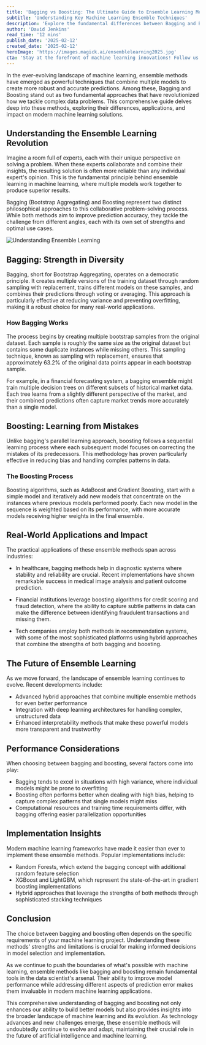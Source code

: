 ```yaml
---
title: 'Bagging vs Boosting: The Ultimate Guide to Ensemble Learning Methods in Machine Learning'
subtitle: 'Understanding Key Machine Learning Ensemble Techniques'
description: 'Explore the fundamental differences between Bagging and Boosting in machine learning. This comprehensive guide examines how these ensemble methods improve model performance, their real-world applications, and their impact on modern machine learning solutions. Learn when to use each method and how they're shaping the future of AI.'
author: 'David Jenkins'
read_time: '12 mins'
publish_date: '2025-02-12'
created_date: '2025-02-12'
heroImage: 'https://images.magick.ai/ensemblelearning2025.jpg'
cta: 'Stay at the forefront of machine learning innovations! Follow us on LinkedIn for more in-depth technical insights and the latest developments in AI and ensemble learning methods.'
---
```


In the ever-evolving landscape of machine learning, ensemble methods have emerged as powerful techniques that combine multiple models to create more robust and accurate predictions. Among these, Bagging and Boosting stand out as two fundamental approaches that have revolutionized how we tackle complex data problems. This comprehensive guide delves deep into these methods, exploring their differences, applications, and impact on modern machine learning solutions.

## Understanding the Ensemble Learning Revolution

Imagine a room full of experts, each with their unique perspective on solving a problem. When these experts collaborate and combine their insights, the resulting solution is often more reliable than any individual expert's opinion. This is the fundamental principle behind ensemble learning in machine learning, where multiple models work together to produce superior results.

Bagging (Bootstrap Aggregating) and Boosting represent two distinct philosophical approaches to this collaborative problem-solving process. While both methods aim to improve prediction accuracy, they tackle the challenge from different angles, each with its own set of strengths and optimal use cases.

![Understanding Ensemble Learning](https://i.magick.ai/PIXE/1739347615840_magick_img.webp)

## Bagging: Strength in Diversity

Bagging, short for Bootstrap Aggregating, operates on a democratic principle. It creates multiple versions of the training dataset through random sampling with replacement, trains different models on these samples, and combines their predictions through voting or averaging. This approach is particularly effective at reducing variance and preventing overfitting, making it a robust choice for many real-world applications.

### How Bagging Works

The process begins by creating multiple bootstrap samples from the original dataset. Each sample is roughly the same size as the original dataset but contains some duplicate instances while missing others. This sampling technique, known as sampling with replacement, ensures that approximately 63.2% of the original data points appear in each bootstrap sample.

For example, in a financial forecasting system, a bagging ensemble might train multiple decision trees on different subsets of historical market data. Each tree learns from a slightly different perspective of the market, and their combined predictions often capture market trends more accurately than a single model.

## Boosting: Learning from Mistakes

Unlike bagging's parallel learning approach, boosting follows a sequential learning process where each subsequent model focuses on correcting the mistakes of its predecessors. This methodology has proven particularly effective in reducing bias and handling complex patterns in data.

### The Boosting Process

Boosting algorithms, such as AdaBoost and Gradient Boosting, start with a simple model and iteratively add new models that concentrate on the instances where previous models performed poorly. Each new model in the sequence is weighted based on its performance, with more accurate models receiving higher weights in the final ensemble.

## Real-World Applications and Impact

The practical applications of these ensemble methods span across industries:

- In healthcare, bagging methods help in diagnostic systems where stability and reliability are crucial. Recent implementations have shown remarkable success in medical image analysis and patient outcome prediction.
  
- Financial institutions leverage boosting algorithms for credit scoring and fraud detection, where the ability to capture subtle patterns in data can make the difference between identifying fraudulent transactions and missing them.
  
- Tech companies employ both methods in recommendation systems, with some of the most sophisticated platforms using hybrid approaches that combine the strengths of both bagging and boosting.

## The Future of Ensemble Learning

As we move forward, the landscape of ensemble learning continues to evolve. Recent developments include:

- Advanced hybrid approaches that combine multiple ensemble methods for even better performance
- Integration with deep learning architectures for handling complex, unstructured data
- Enhanced interpretability methods that make these powerful models more transparent and trustworthy

## Performance Considerations

When choosing between bagging and boosting, several factors come into play:

- Bagging tends to excel in situations with high variance, where individual models might be prone to overfitting
- Boosting often performs better when dealing with high bias, helping to capture complex patterns that single models might miss
- Computational resources and training time requirements differ, with bagging offering easier parallelization opportunities

## Implementation Insights

Modern machine learning frameworks have made it easier than ever to implement these ensemble methods. Popular implementations include:

- Random Forests, which extend the bagging concept with additional random feature selection
- XGBoost and LightGBM, which represent the state-of-the-art in gradient boosting implementations
- Hybrid approaches that leverage the strengths of both methods through sophisticated stacking techniques

## Conclusion

The choice between bagging and boosting often depends on the specific requirements of your machine learning project. Understanding these methods' strengths and limitations is crucial for making informed decisions in model selection and implementation.

As we continue to push the boundaries of what's possible with machine learning, ensemble methods like bagging and boosting remain fundamental tools in the data scientist's arsenal. Their ability to improve model performance while addressing different aspects of prediction error makes them invaluable in modern machine learning applications.

This comprehensive understanding of bagging and boosting not only enhances our ability to build better models but also provides insights into the broader landscape of machine learning and its evolution. As technology advances and new challenges emerge, these ensemble methods will undoubtedly continue to evolve and adapt, maintaining their crucial role in the future of artificial intelligence and machine learning.